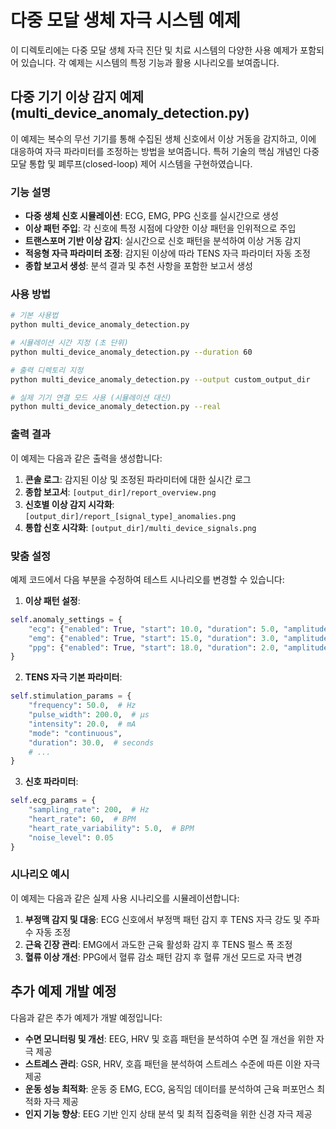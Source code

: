 # 다중 모달 생체 자극 시스템 예제

이 디렉토리에는 다중 모달 생체 자극 진단 및 치료 시스템의 다양한 사용 예제가 포함되어 있습니다. 각 예제는 시스템의 특정 기능과 활용 시나리오를 보여줍니다.

## 다중 기기 이상 감지 예제 (multi_device_anomaly_detection.py)

이 예제는 복수의 무선 기기를 통해 수집된 생체 신호에서 이상 거동을 감지하고, 이에 대응하여 자극 파라미터를 조정하는 방법을 보여줍니다. 특허 기술의 핵심 개념인 다중 모달 통합 및 폐루프(closed-loop) 제어 시스템을 구현하였습니다.

### 기능 설명

- **다중 생체 신호 시뮬레이션**: ECG, EMG, PPG 신호를 실시간으로 생성
- **이상 패턴 주입**: 각 신호에 특정 시점에 다양한 이상 패턴을 인위적으로 주입
- **트랜스포머 기반 이상 감지**: 실시간으로 신호 패턴을 분석하여 이상 거동 감지
- **적응형 자극 파라미터 조정**: 감지된 이상에 따라 TENS 자극 파라미터 자동 조정
- **종합 보고서 생성**: 분석 결과 및 추천 사항을 포함한 보고서 생성

### 사용 방법

```bash
# 기본 사용법
python multi_device_anomaly_detection.py

# 시뮬레이션 시간 지정 (초 단위)
python multi_device_anomaly_detection.py --duration 60

# 출력 디렉토리 지정
python multi_device_anomaly_detection.py --output custom_output_dir

# 실제 기기 연결 모드 사용 (시뮬레이션 대신)
python multi_device_anomaly_detection.py --real
```

### 출력 결과

이 예제는 다음과 같은 출력을 생성합니다:

1. **콘솔 로그**: 감지된 이상 및 조정된 파라미터에 대한 실시간 로그
2. **종합 보고서**: `[output_dir]/report_overview.png`
3. **신호별 이상 감지 시각화**: `[output_dir]/report_[signal_type]_anomalies.png`
4. **통합 신호 시각화**: `[output_dir]/multi_device_signals.png`

### 맞춤 설정

예제 코드에서 다음 부분을 수정하여 테스트 시나리오를 변경할 수 있습니다:

1. **이상 패턴 설정**:
```python
self.anomaly_settings = {
    "ecg": {"enabled": True, "start": 10.0, "duration": 5.0, "amplitude": 0.5},
    "emg": {"enabled": True, "start": 15.0, "duration": 3.0, "amplitude": 0.8},
    "ppg": {"enabled": True, "start": 18.0, "duration": 2.0, "amplitude": 0.4}
}
```

2. **TENS 자극 기본 파라미터**:
```python
self.stimulation_params = {
    "frequency": 50.0,  # Hz
    "pulse_width": 200.0,  # µs
    "intensity": 20.0,  # mA
    "mode": "continuous",
    "duration": 30.0,  # seconds
    # ...
}
```

3. **신호 파라미터**:
```python
self.ecg_params = {
    "sampling_rate": 200,  # Hz
    "heart_rate": 60,  # BPM
    "heart_rate_variability": 5.0,  # BPM
    "noise_level": 0.05
}
```

### 시나리오 예시

이 예제는 다음과 같은 실제 사용 시나리오를 시뮬레이션합니다:

1. **부정맥 감지 및 대응**: ECG 신호에서 부정맥 패턴 감지 후 TENS 자극 강도 및 주파수 자동 조정
2. **근육 긴장 관리**: EMG에서 과도한 근육 활성화 감지 후 TENS 펄스 폭 조정
3. **혈류 이상 개선**: PPG에서 혈류 감소 패턴 감지 후 혈류 개선 모드로 자극 변경

## 추가 예제 개발 예정

다음과 같은 추가 예제가 개발 예정입니다:

- **수면 모니터링 및 개선**: EEG, HRV 및 호흡 패턴을 분석하여 수면 질 개선을 위한 자극 제공
- **스트레스 관리**: GSR, HRV, 호흡 패턴을 분석하여 스트레스 수준에 따른 이완 자극 제공
- **운동 성능 최적화**: 운동 중 EMG, ECG, 움직임 데이터를 분석하여 근육 퍼포먼스 최적화 자극 제공
- **인지 기능 향상**: EEG 기반 인지 상태 분석 및 최적 집중력을 위한 신경 자극 제공
